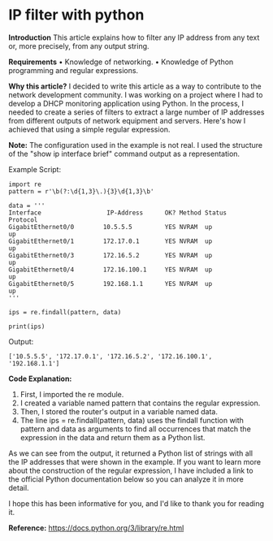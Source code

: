 # IP filter with python

**Introduction**
This article explains how to filter any IP address from any text or, more precisely, from any output string.

**Requirements**
•	Knowledge of networking.
•	Knowledge of Python programming and regular expressions.

**Why this article?**
I decided to write this article as a way to contribute to the network development community.
I was working on a project where I had to develop a DHCP monitoring application using Python. 
In the process, I needed to create a series of filters to extract a large number of IP addresses 
from different outputs of network equipment and servers. Here's how I achieved that using a simple 
regular expression.

**Note:** The configuration used in the example is not real. I used the structure of the "show ip interface brief" command output as a representation.

Example Script:

```
import re
pattern = r'\b(?:\d{1,3}\.){3}\d{1,3}\b'

data = '''
Interface                  IP-Address      OK? Method Status                Protocol
GigabitEthernet0/0        10.5.5.5         YES NVRAM  up                    up
GigabitEthernet0/1        172.17.0.1       YES NVRAM  up                    up
GigabitEthernet0/3        172.16.5.2       YES NVRAM  up                    up
GigabitEthernet0/4        172.16.100.1     YES NVRAM  up                    up
GigabitEthernet0/5        192.168.1.1      YES NVRAM  up                    up
'''

ips = re.findall(pattern, data)

print(ips)
```

Output:

```
['10.5.5.5', '172.17.0.1', '172.16.5.2', '172.16.100.1', '192.168.1.1']
```
**Code Explanation:**
1.	First, I imported the re module.
2.	I created a variable named pattern that contains the regular expression.
3.	Then, I stored the router's output in a variable named data.
4.	The line ips = re.findall(pattern, data) uses the findall function with pattern and data as arguments to find all 
occurrences that match the expression in the data and return them as a Python list.

As we can see from the output, it returned a Python list of strings with all the IP addresses that were shown in the example. 
If you want to learn more about the construction of the regular expression, I have included a link to the official Python documentation 
below so you can analyze it in more detail.

I hope this has been informative for you, and I'd like to thank you for reading it.

**Reference:** https://docs.python.org/3/library/re.html
